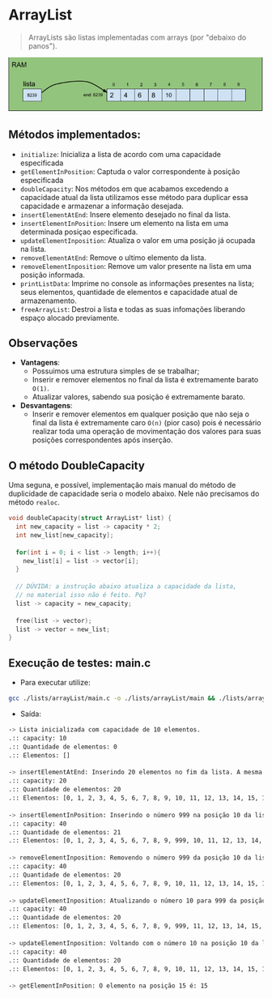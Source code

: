 # ArrayList

> ArrayLists são listas implementadas com arrays (por "debaixo do panos").

![ArrayList representacao](../../imgs/arraylist-apresentacao.png)

## Métodos implementados:

- `initialize`: Inicializa a lista de acordo com uma capacidade especificada
- `getElementInPosition`: Captuda o valor correspondente à posição especificada
- `doubleCapacity`: Nos métodos em que acabamos excedendo a capacidade atual da lista utilizamos esse método para duplicar essa capacidade e armazenar a informação desejada.
- `insertElementAtEnd`: Insere elemento desejado no final da lista.
- `insertElementInPosition`: Insere um elemento na lista em uma determinada posiçao especificada.
- `updateElementInposition`: Atualiza o valor em uma posição já ocupada na lista. 
- `removeElementAtEnd`: Remove o ultimo elemento da lista.
- `removeElementInposition`: Remove um valor presente na lista em uma posição informada.
- `printListData`: Imprime no console as informações presentes na lista; seus elementos, quantidade de elementos e capacidade atual de armazenamento.
- `freeArrayList`: Destroi a lista e todas as suas infomações liberando espaço alocado previamente.

## Observações

- **Vantagens**:
  - Possuimos uma estrutura simples de se trabalhar;
  - Inserir e remover elementos no final da lista é extremamente barato `O(1)`.
  - Atualizar valores, sabendo sua posição é extremamente barato.
- **Desvantagens**:
  - Inserir e remover elementos em qualquer posição que não seja o final da lista é extremamente caro `O(n)` (pior caso) pois é necessário realizar toda uma operação de movimentação dos valores para suas posições correspondentes após inserção.


## O método DoubleCapacity

Uma seguna, e possível, implementação mais manual do método de duplicidade de capacidade seria o modelo abaixo. Nele não precisamos do método `realoc`.

```c
void doubleCapacity(struct ArrayList* list) {
  int new_capacity = list -> capacity * 2;
  int new_list[new_capacity];

  for(int i = 0; i < list -> length; i++){
    new_list[i] = list -> vector[i];
  }

  // DÚVIDA: a instrução abaixo atualiza a capacidade da lista, 
  // no material isso não é feito. Pq?
  list -> capacity = new_capacity;

  free(list -> vector);
  list -> vector = new_list;
}
```

## Execução de testes: main.c

- Para executar utilize:

```bash
gcc ./lists/arrayList/main.c -o ./lists/arrayList/main && ./lists/arrayList/main
```

- Saída:

```bash
-> Lista inicializada com capacidade de 10 elementos.
.:: capacity: 10
.:: Quantidade de elementos: 0
.:: Elementos: []

-> insertElementAtEnd: Inserindo 20 elementos no fim da lista. A mesma deverá duplicar sua caapcidade.
.:: capacity: 20
.:: Quantidade de elementos: 20
.:: Elementos: [0, 1, 2, 3, 4, 5, 6, 7, 8, 9, 10, 11, 12, 13, 14, 15, 16, 17, 18, 19]

-> insertElementInPosition: Inserindo o número 999 na posição 10 da lista. A mesma deverá aumentar a quantidade de elementos em 1 e ter a capacidade dobrada.
.:: capacity: 40
.:: Quantidade de elementos: 21
.:: Elementos: [0, 1, 2, 3, 4, 5, 6, 7, 8, 9, 999, 10, 11, 12, 13, 14, 15, 16, 17, 18, 19]

-> removeElementInposition: Removendo o número 999 da posição 10 da lista. A mesma deverá reduzir a quantidade de elementos em 1 e manter a capacidade.
.:: capacity: 40
.:: Quantidade de elementos: 20
.:: Elementos: [0, 1, 2, 3, 4, 5, 6, 7, 8, 9, 10, 11, 12, 13, 14, 15, 16, 17, 18, 19]

-> updateElementInposition: Atualizando o número 10 para 999 da posição 10 da lista. A mesma deverá permanecer com a mesma quantidade de elementos.
.:: capacity: 40
.:: Quantidade de elementos: 20
.:: Elementos: [0, 1, 2, 3, 4, 5, 6, 7, 8, 9, 999, 11, 12, 13, 14, 15, 16, 17, 18, 19]

-> updateElementInposition: Voltando com o número 10 na posição 10 da lista. A mesma deverá permanecer com a mesma quantidade de elementos.
.:: capacity: 40
.:: Quantidade de elementos: 20
.:: Elementos: [0, 1, 2, 3, 4, 5, 6, 7, 8, 9, 10, 11, 12, 13, 14, 15, 16, 17, 18, 19]

-> getElementInPosition: O elemento na posição 15 é: 15 
```